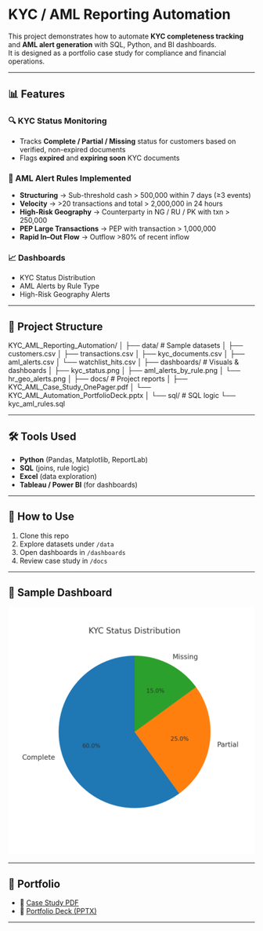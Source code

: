 # KYC / AML Reporting Automation

This project demonstrates how to automate **KYC completeness tracking** and **AML alert generation** with SQL, Python, and BI dashboards.  
It is designed as a portfolio case study for compliance and financial operations.

---

## 📊 Features

### 🔍 KYC Status Monitoring
- Tracks **Complete / Partial / Missing** status for customers based on verified, non-expired documents  
- Flags **expired** and **expiring soon** KYC documents  

### 🚨 AML Alert Rules Implemented
- **Structuring** → Sub-threshold cash > 500,000 within 7 days (≥3 events)  
- **Velocity** → >20 transactions and total > 2,000,000 in 24 hours  
- **High-Risk Geography** → Counterparty in NG / RU / PK with txn > 250,000  
- **PEP Large Transactions** → PEP with transaction > 1,000,000  
- **Rapid In–Out Flow** → Outflow >80% of recent inflow  

### 📈 Dashboards
- KYC Status Distribution  
- AML Alerts by Rule Type  
- High-Risk Geography Alerts  

---

## 📂 Project Structure
KYC_AML_Reporting_Automation/
│
├── data/ # Sample datasets
│ ├── customers.csv
│ ├── transactions.csv
│ ├── kyc_documents.csv
│ ├── aml_alerts.csv
│ └── watchlist_hits.csv
│
├── dashboards/ # Visuals & dashboards
│ ├── kyc_status.png
│ ├── aml_alerts_by_rule.png
│ └── hr_geo_alerts.png
│
├── docs/ # Project reports
│ ├── KYC_AML_Case_Study_OnePager.pdf
│ └── KYC_AML_Automation_PortfolioDeck.pptx
│
└── sql/ # SQL logic
└── kyc_aml_rules.sql

---

## 🛠️ Tools Used
- **Python** (Pandas, Matplotlib, ReportLab)  
- **SQL** (joins, rule logic)  
- **Excel** (data exploration)  
- **Tableau / Power BI** (for dashboards)  

---

## 🚀 How to Use
1. Clone this repo  
2. Explore datasets under `/data`  
3. Open dashboards in `/dashboards`  
4. Review case study in `/docs`  

---

## 📸 Sample Dashboard

![KYC Status Dashboard](dashboards/kyc_status.png)

---

## 📌 Portfolio
- 📄 [Case Study PDF](docs/KYC_AML_Case_Study_OnePager.pdf)  
- 📑 [Portfolio Deck (PPTX)](docs/KYC_AML_Automation_PortfolioDeck.pptx)

---
